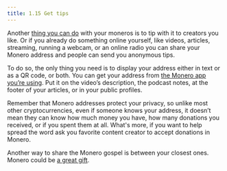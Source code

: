 ```yaml
---
title: 1.15 Get tips
---
```

Another [thing you can do](1.13-use_monero.md) with your moneros is to tip with it to creators you like. Or if you already do something online yourself, like videos, articles, streaming, running a webcam, or an online radio you can share your Monero address and people can send you anonymous tips.

To do so, the only thing you need is to display your address either in text or as a QR code, or both. You can get your address from [the Monero app you’re using](1.02-get_a_monero_wallet.md). Put it on the video’s description, the podcast notes, at the footer of your articles, or in your public profiles.

Remember that Monero addresses protect your privacy, so unlike most other cryptocurrencies, even if someone knows your address, it doesn’t mean they can know how much money you have, how many donations you received, or if you spent them at all. What's more, if you want to help spread the word ask you favorite content creator to accept donations in Monero.

Another way to share the Monero gospel is between your closest ones. Monero could be [a great gift](1.16-gift_monero.md).